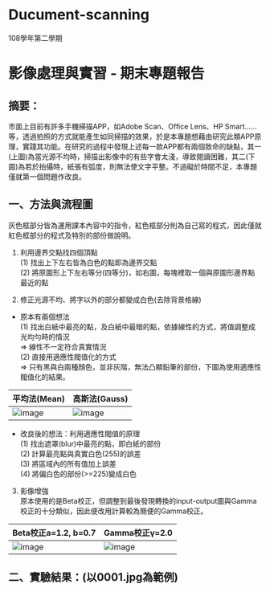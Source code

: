 # Ducument-scanning
108學年第二學期
# 影像處理與實習 - 期末專題報告
## 摘要：
市面上目前有許多手機掃描APP，如Adobe Scan、Office Lens、HP Smart……等，透過拍照的方式就能產生如同掃描的效果，於是本專題想藉由研究此類APP原理，實踐其功能。在研究的過程中發現上述每一款APP都有兩個致命的缺點，其一(上圖)為當光源不均時，掃描出影像中的有些字會太淺，導致閱讀困難，其二(下圖)為若於拍攝時，紙張有弧度，則無法使文字平整。不過礙於時間不足，本專題僅就第一個問題作改良。
## 一、方法與流程圖

灰色框部分皆為運用課本內容中的指令，紅色框部分則為自己寫的程式，因此僅就紅色框部分的程式及特別的部份做說明。
1. 利用邊界交點找四個頂點  
(1) 找出上下左右皆為白色的點即為邊界交點  
(2) 將原圖形上下左右等分(四等分)，如右圖，每塊裡取一個與原圖形邊界點最近的點


2. 修正光源不均、將字以外的部分都變成白色(去除背景格線)
  * 原本有兩個想法  
  (1) 找出白紙中最亮的點，及白紙中最暗的點，依據線性的方式，將值調整成光均勻時的情況  
  => 線性不一定符合真實情況  
  (2) 直接用適應性閥值化的方式  
  => 只有黑與白兩種顏色，並非灰階，無法凸顯鉛筆的部份，下圖為使用適應性閥值化的結果。
  
  |平均法(Mean)|高斯法(Gauss)|
  |-----------|------------|
  |![image](https://user-images.githubusercontent.com/60318542/116192975-37840f80-a761-11eb-910e-8e5c9a66c19c.jpeg)|![image](https://user-images.githubusercontent.com/60318542/116192993-3fdc4a80-a761-11eb-9195-64b83061e06c.jpeg)|  

  * 改良後的想法：利用適應性閥值的原理  
  (1)	找出遮罩(blur)中最亮的點，即白紙的部份  
  (2)	計算最亮點與真實白色(255)的誤差  
  (3)	將區域內的所有值加上誤差  
  (4)	將偏白色的部份(>=225)變成白色  

3.	影像增強  
原本使用的是Beta校正，但調整到最後發現轉換的input-output圖與Gamma校正的十分類似，因此便改用計算較為簡便的Gamma校正。

|Beta校正a=1.2, b=0.7|Gamma校正γ=2.0|
|-------------------|--------------|
|![image](https://user-images.githubusercontent.com/60318542/116194053-e248fd80-a762-11eb-96f8-5343627446df.jpeg)|![image](https://user-images.githubusercontent.com/60318542/116194070-e9700b80-a762-11eb-9d5d-f8e4e9a0f522.jpeg)|

## 二、實驗結果：(以0001.jpg為範例)



